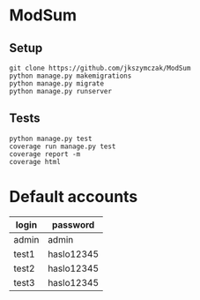 # ModSum

## Setup

```
git clone https://github.com/jkszymczak/ModSum
python manage.py makemigrations
python manage.py migrate
python manage.py runserver
```

## Tests

```
python manage.py test
coverage run manage.py test
coverage report -m
coverage html
```

# Default accounts

| login   | password      |
|---------|---------------|
| admin   | admin         |
| test1   | haslo12345    |
| test2   | haslo12345    |
| test3   | haslo12345    |